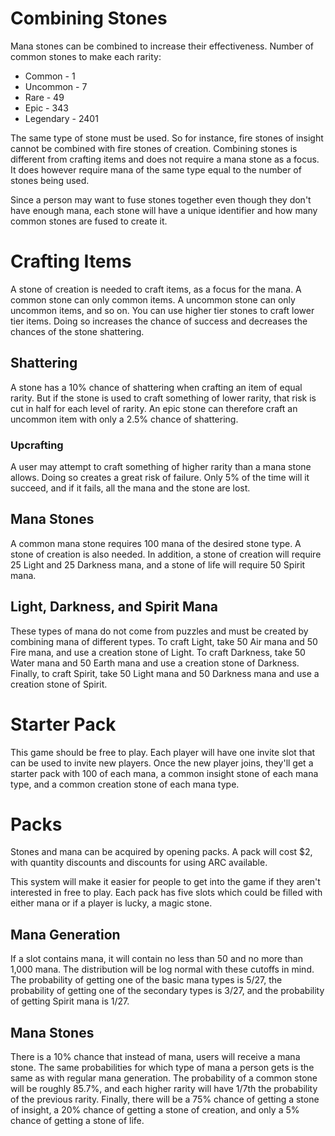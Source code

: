 # Combining Stones

Mana stones can be combined to increase their effectiveness. Number of common stones to make each rarity:

- Common - 1
- Uncommon - 7
- Rare - 49
- Epic - 343
- Legendary - 2401

The same type of stone must be used. So for instance, fire stones of insight cannot be combined with fire stones of creation. Combining stones is different from crafting items and does not require a mana stone as a focus. It does however require mana of the same type equal to the number of stones being used.

Since a person may want to fuse stones together even though they don't have enough mana, each stone will have a unique identifier and how many common stones are fused to create it.

# Crafting Items

A stone of creation is needed to craft items, as a focus for the mana. A common stone can only common items. A uncommon stone can only uncommon items, and so on. You can use higher tier stones to craft lower tier items. Doing so increases the chance of success and decreases the chances of the stone shattering.

## Shattering

A stone has a 10% chance of shattering when crafting an item of equal rarity. But if the stone is used to craft something of lower rarity, that risk is cut in half for each level of rarity. An epic stone can therefore craft an uncommon item with only a 2.5% chance of shattering.

### Upcrafting

A user may attempt to craft something of higher rarity than a mana stone allows. Doing so creates a great risk of failure. Only 5% of the time will it succeed, and if it fails, all the mana and the stone are lost.

## Mana Stones

A common mana stone requires 100 mana of the desired stone type. A stone of creation is also needed. In addition, a stone of creation will require 25 Light and 25 Darkness mana, and a stone of life will require 50 Spirit mana.

## Light, Darkness, and Spirit Mana

These types of mana do not come from puzzles and must be created by combining mana of different types. To craft Light, take 50 Air mana and 50 Fire mana, and use a creation stone of Light. To craft Darkness, take 50 Water mana and 50 Earth mana and use a creation stone of Darkness. Finally, to craft Spirit, take 50 Light mana and 50 Darkness mana and use a creation stone of Spirit.

# Starter Pack

This game should be free to play. Each player will have one invite slot that can be used to invite new players. Once the new player joins, they'll get a starter pack with 100 of each mana, a common insight stone of each mana type, and a common creation stone of each mana type.

# Packs

Stones and mana can be acquired by opening packs. A pack will cost $2, with quantity discounts and discounts for using ARC available.

This system will make it easier for people to get into the game if they aren't interested in free to play. Each pack has five slots which could be filled with either mana or if a player is lucky, a magic stone.

## Mana Generation

If a slot contains mana, it will contain no less than 50 and no more than 1,000 mana. The distribution will be log normal with these cutoffs in mind. The probability of getting one of the basic mana types is 5/27, the probability of getting one of the secondary types is 3/27, and the probability of getting Spirit mana is 1/27.

## Mana Stones

There is a 10% chance that instead of mana, users will receive a mana stone. The same probabilities for which type of mana a person gets is the same as with regular mana generation. The probability of a common stone will be roughly 85.7%, and each higher rarity will have 1/7th the probability of the previous rarity. Finally, there will be a 75% chance of getting a stone of insight, a 20% chance of getting a stone of creation, and only a 5% chance of getting a stone of life.

